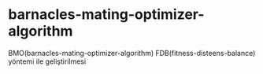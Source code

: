 # barnacles-mating-optimizer-algorithm
BMO(barnacles-mating-optimizer-algorithm) FDB(fitness-disteens-balance) yöntemi ile geliştirilmesi
